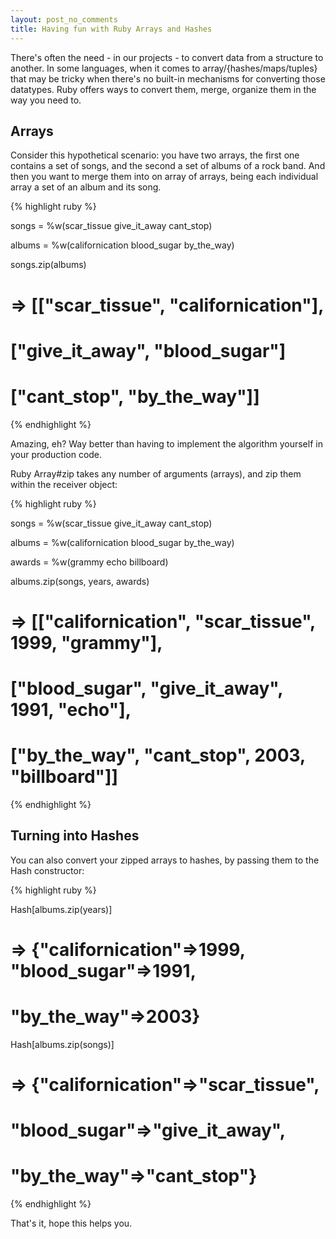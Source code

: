 ```yaml
---
layout: post_no_comments
title: Having fun with Ruby Arrays and Hashes
---
```


<span class="drops">T</span>here's often the need - in our projects - to convert data from a structure to another. In some languages, when it comes to array/{hashes/maps/tuples} that may be tricky when there's no built-in mechanisms for converting those datatypes. Ruby offers ways to convert them, merge, organize them in the way you need to.

## Arrays

Consider this hypothetical scenario: you have two arrays, the first one contains a set of songs, and the second a set of albums of a rock band. And then you want to merge them into on array of arrays, being each individual array a set of an album and its song.

{% highlight ruby %}

songs = %w(scar_tissue give_it_away cant_stop)

albums = %w(californication blood_sugar by_the_way)

songs.zip(albums)
# => [["scar_tissue", "californication"],
# ["give_it_away", "blood_sugar"]
# ["cant_stop", "by_the_way"]]

{% endhighlight %}

Amazing, eh? Way better than having to implement the algorithm yourself in your production code.

Ruby <span class="small_code">Array#zip</span> takes any number of arguments (arrays), and zip them within the receiver object:

{% highlight ruby %}

songs = %w(scar_tissue give_it_away cant_stop)

albums = %w(californication blood_sugar by_the_way)

awards = %w(grammy echo billboard)

albums.zip(songs, years, awards)

# => [["californication", "scar_tissue", 1999, "grammy"],
# ["blood_sugar", "give_it_away", 1991, "echo"],
# ["by_the_way", "cant_stop", 2003, "billboard"]]

{% endhighlight %}

## Turning into Hashes

You can also convert your zipped arrays to hashes, by passing them to the <span class="small_code">Hash</span> constructor:

{% highlight ruby %}

Hash[albums.zip(years)]
# => {"californication"=>1999, "blood_sugar"=>1991,
# "by_the_way"=>2003}

Hash[albums.zip(songs)]
# => {"californication"=>"scar_tissue",
# "blood_sugar"=>"give_it_away",
# "by_the_way"=>"cant_stop"}

{% endhighlight %}

That's it, hope this helps you.